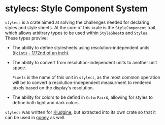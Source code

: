 # stylecs: Style Component System

`stylecs` is a crate aimed at solving the challenges needed for declaring styles and style sheets. At the core of this crate is the `StyleComponent` trait, which allows arbitrary types to be used within `StyleSheet`s and `Styles`. These types provive:

* The ability to define stylesheets using resolution-independent units ([`Points` - 1/72nd of an inch](https://en.wikipedia.org/wiki/Point_(typography)#Desktop_publishing_point)).

* The ability to convert from resolution-independent units to another unit space.
  
  `Pixels` is the name of this unit in `stylecs`, as the most common operation will be to convert a resolution-independent measurment to rendered pixels based on the display's resolution.

* The ability for colors to be defind in `ColorPair`s, allowing for styles to define both light and dark colors.

`stylecs` was written for [Kludgine](https://github.com/khonsulabs/kludgine), but extracted into its own crate so that it can be used in [gooey](https://github.com/khonsulabs/gooey) as well.
